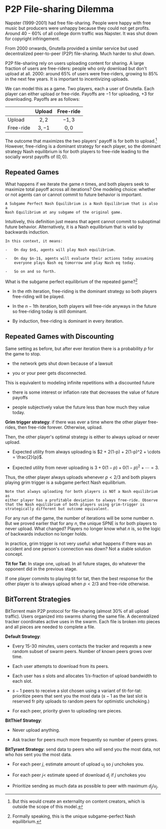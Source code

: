 # P2P File-sharing Dilemma

Napster (1999-2001) had free file-sharing. People were happy with free
music but producers were unhappy because they could not get profits.
Around $40-60\%$ of all college dorm traffic was Napster. It was shut
down for copyright infringement.

From 2000 onwards, Gnutella provided a similar service but used
decentralized peer-to-peer (P2P) file-sharing. Much harder to shut down.

P2P file-sharing rely on users uploading content for sharing. A large
fraction of users are free-riders: people who only download but don't
upload at all. 2000: around 65% of users were free-riders, growing to
85% in the next few years. It is important to incentivizing uploads.

We can model this as a game. Two players, each a user of Gnutella. Each
player can either upload or free-ride. Payoffs are $-1$ for uploading,
$+3$ for downloading. Payoffs are as follows:

|             |  Upload  | Free-ride |
|-------------|:--------:|:---------:|
|   Upload    |   $2,2$  |   $-1,3$  |
|  Free-ride  |   $3,-1$ |   $0,0$   |


The outcome that maximizes the two players' payoff is for both to
upload.[^1] However, free-riding is a dominant strategy for each player,
so the dominant strategy Nash equilibrium is for both players to
free-ride leading to the socially worst payoffs of $(0,0)$.

## Repeated Games

What happens if we iterate the game $n$ times, and both players seek to
maximize total payoff across all iterations? One modeling choice:
whether or not agents can or cannot commit to future behavior is
important.

```{prf:definition}
A Subgame Perfect Nash Equilibrium is a Nash Equilibrium that is also a
Nash Equilibrium at any subgame of the original game.
```

Intuitively, this definition just means that agent cannot commit to
suboptimal future behavior. Alternatively, it is a Nash equilibrium that
is valid by backwards induction.

```{prf:remark}
In this context, it means:

-   On day $n$, agents will play Nash equilibrium.

-   On day $n-1$, agents will evaluate their actions today assuming
    everyone plays Nash eq tomorrow and play Nash eq today.

-   So on and so forth.
```

What is the subgame perfect equilibrium of the repeated game?[^2]

-   In the $n$th iteration, free-riding is the dominant strategy so both
    players free-riding will be played.

-   In the $n-1$th iteration, both players will free-ride anyways in the
    future so free-riding today is still dominant.

-   By induction, free-riding is dominant in every iteration.

## Repeated Games with Discounting

Same setting as before, but after ever iteration there is a probability
$p$ for the game to stop.

-   the network gets shut down because of a lawsuit

-   you or your peer gets disconnected.

This is equivalent to modeling infinite repetitions with a discounted
future

-   there is some interest or inflation rate that decreases the value of
    future payoffs

-   people subjectively value the future less than how much they value
    today.

**Grim trigger strategy**: if there was ever a time where the other
player free-rides, then free-ride forever. Otherwise, upload.

Then, the other player's optimal strategy is either to always upload or
never upload.

-   Expected utility from always uploading is
    $2 + 2(1-p) + 2(1-p)^2 + \cdots = \frac{2}{p}$.

-   Expected utility from never uploading is
    $3 + 0(1-p) + 0(1-p)^2 + \cdots = 3$.

Thus, the other player always uploads whenever $p < 2/3$ and both
players playing grim trigger is a subgame perfect Nash equilibrium.

```{prf:remark}
Note that always uploading for both players is NOT a Nash equilibrium as
either player has a profitable deviation to always free-ride. Observe
that the Nash equilibrium of both players using grim-trigger is
strategically different but outcome equivalent.
```

For any run of the game, the number of iterations will be some number
$n$. But we proved earlier that for any $n$, the unique SPNE is for both
players to never upload. What changed? Players no longer know what $n$
is, so the logic of backwards induction no longer holds.

In practice, grim trigger is not very useful: what happens if there was
an accident and one person's connection was down? Not a stable solution
concept.

**Tit for Tat**: In stage one, upload. In all future stages, do whatever
the opponent did in the previous stage.

If one player commits to playing tit for tat, then the best response for
the other player is to always upload when $p < 2/3$ and free-ride
otherwise.

## BitTorrent Strategies

BitTorrent main P2P protocol for file-sharing (almost 30% of all upload
traffic). Users organized into swarms sharing the same file. A
decentralized tracker coordinates active uses in the swarm. Each file is
broken into pieces and all pieces are needed to complete a file.

**Default Strategy**:

-   Every 15-30 minutes, users contacts the tracker and requests a new
    random subset of swarm peers. Number of known peers grows over time.

-   Each user attempts to download from its peers.

-   Each user has $s$ slots and allocates $1/s$-fraction of upload
    bandwidth to each slot.

-   $s-1$ peers to receive a slot chosen using a variant of tit-for-tat:
    prioritize peers that sent you the most data ($s-1$ as the last slot
    is reserved fr pity uploads to random peers for optimistic
    unchoking.)

-   For each peer, priority given to uploading rare pieces.

**BitThief Strategy**:

-   Never upload anything.

-   Ask tracker for peers much more frequently so number of peers grows.

**BitTyrant Strategy**: send data to peers who *will* send you the most
data, not who *has* sent you the most data.

-   For each peer $j$, estimate amount of upload $u_j$ so $j$ unchokes
    you.

-   For each peer $j$\< estimate speed of download $d_j$ if $j$ unchokes
    you

-   Prioritize sending as much data as possible to peer with maximum
    $d_j/u_j$.

[^1]: But this would create an externality on content creators, which is
    outside the scope of this model.

[^2]: Formally speaking, this is the unique subgame-perfect Nash
    equilibrium.